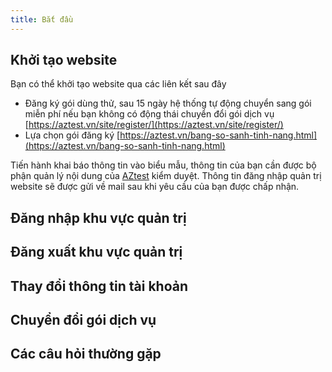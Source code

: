 ```yaml
---
title: Bắt đầu
---
```


## Khởi tạo website

Bạn có thể khởi tạo website qua các liên kết sau đây

- Đăng ký gói dùng thử, sau 15 ngày hệ thống tự động chuyển sang gói miễn phí nếu bạn không có động thái chuyển đổi gói dịch vụ [https://aztest.vn/site/register/](https://aztest.vn/site/register/)
- Lựa chọn gói đăng ký [https://aztest.vn/bang-so-sanh-tinh-nang.html](https://aztest.vn/bang-so-sanh-tinh-nang.html)

Tiến hành khai báo thông tin vào biểu mẫu, thông tin của bạn cần được bộ phận quản lý nội dung của [AZtest](https://aztest.vn) kiểm duyệt. Thông tin đăng nhập quản trị website sẽ được gửi về mail sau khi yêu cầu của bạn được chấp nhận.

## Đăng nhập khu vực quản trị

## Đăng xuất khu vực quản trị

## Thay đổi thông tin tài khoản

## Chuyển đổi gói dịch vụ

## Các câu hỏi thường gặp